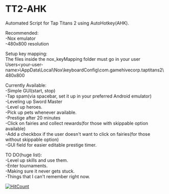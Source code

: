 # TT2-AHK <br />
Automated Script for Tap Titans 2 using AutoHotkey(AHK). <br />

Recommended: <br />
-Nox emulator <br />
-480x800 resolution <br />

Setup key mapping: <br />
The files inside the nox_keyMapping folder must go in your user Users\<your-user-name>\AppData\Local\Nox\keyboardConfig\com.gamehivecorp.taptitans2\480x800 <br />

Currently Available: <br />
-Simple GUI(start, stop) <br />
-Tap spam(via spacebar, set it up in your preferred Android emulator) <br />
-Leveling up Sword Master <br />
-Level up heroes. <br />
-Pick up pets whenever available. <br />
-Prestige after 20 minutes <br />
-Click on fairies and collect rewards(for those with skippable option available) <br />
-Add a checkbox if the user doesn't want to click on fairies(for those without skippable option) <br />
-GUI field for easier editable prestige timer. <br />

TO DO(huge list): <br />
-Level up skills and use them. <br />
-Enter tournaments. <br />
-Making sure it never gets stuck. <br />
-Things that I can't remember right now. <br />

[![HitCount](http://hits.dwyl.io/Obyruz/TT2-AHK.svg)](http://hits.dwyl.io/Obyruz/TT2-AHK)
